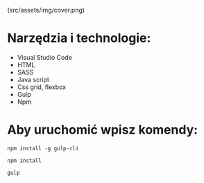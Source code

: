(src/assets/img/cover.png)

# Narzędzia i technologie:

- Visual Studio Code
- HTML
- SASS
- Java script
- Css grid, flexbox
- Gulp
- Npm

# Aby uruchomić wpisz komendy: 

`npm install -g gulp-cli`

`npm install`

`gulp`
